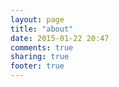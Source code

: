 ```yaml
---
layout: page
title: "about"
date: 2015-01-22 20:47
comments: true
sharing: true
footer: true
---
```

